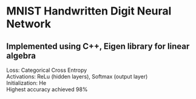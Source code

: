 <h1>MNIST Handwritten Digit Neural Network </h1> 
<h2>Implemented using C++, Eigen library for linear algebra</h2>
<p>
Loss: Categorical Cross Entropy <br>
Activations: ReLu (hidden layers), Softmax (output layer) <br>
Initialization: He <br>
Highest accuracy achieved 98%
</p>



